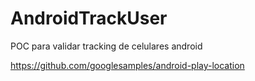 # AndroidTrackUser
POC para validar tracking de celulares android

https://github.com/googlesamples/android-play-location
